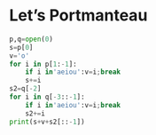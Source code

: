 # Let’s Portmanteau

```python
p,q=open(0)
s=p[0]
v='o'
for i in p[1:-1]:
    if i in'aeiou':v=i;break
    s+=i
s2=q[-2]
for i in q[-3::-1]:
    if i in'aeiou':v=i;break
    s2+=i
print(s+v+s2[::-1])
```
